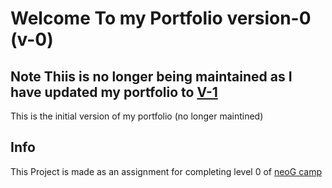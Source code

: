 # Welcome To my Portfolio version-0 (v-0)

## Note Thiis is no longer being maintained as I have updated my portfolio to [V-1](https://shaik-irfan.netlify.app/)

This is the initial version of my portfolio (no longer maintined)

## Info

This Project is made as an assignment for completing level 0 of  [neoG camp](https://neog.camp/qualifier/point-system)
